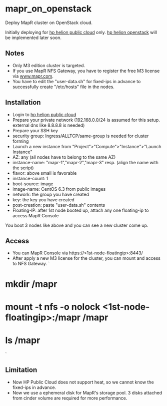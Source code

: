mapr_on_openstack
=================

Deploy MapR cluster on OpenStack cloud.

Initially deploying for [hp helion public cloud](https://horizon.hpcloud.com) only.
[hp helion openstack](https://helion.hpwsportal.com/) will be implemented later soon.

Notes
-----
* Only M3 edition cluster is targeted.
* If you use MapR NFS Gateway, you have to register the free M3 license via www.mapr.com.
* You have to edit the "user-data.sh" for fixed-ips in advance to successfully create "/etc/hosts" file in the nodes.
 
Installation
------------
* Login to [hp helion public cloud](https://horizon.hpcloud.com)
* Prepare your private network (192.168.0.0/24 is assumed for this setup. external dns like 8.8.8.8 is needed)
* Prepare your SSH key
* security group: Ingress/ALLTCP/same-group is needed for cluster forming
* Launch a new instance from "Project">"Compute">"Instance">"Launch Instance"
* AZ: any (all nodes have to belong to the same AZ)
* instance-name: "mapr-1","mapr-2","mapr-3" resp. (align the name with the script)
* flavor: above small is favorable
* instance-count: 1
* boot-source: image
* image-name: CentOS 6.3 from public images
* network: the group you have created
* key: the key you have created
* post-creation: paste "user-data.sh" contents
* Floating-IP: after 1st node booted up, attach any one floating-ip to access MapR Console

You boot 3 nodes like above and you can see a new cluster come up.

Access
------
* You can MapR Console via https://<1st-node-floatingip>:8443/
* After apply a new M3 license for the cluster, you can mount and access to NFS Gateway.
`
# mkdir /mapr
# mount -t nfs -o nolock <1st-node-floatingip>:/mapr /mapr
# ls /mapr
`

Limitation
----------
* Now HP Public Cloud does not support heat, so we cannot know the fixed-ips in advance.
* Now we use a ephemeral disk for MapR's storage pool. 3 disks attached from cinder volume are required for more performance.

